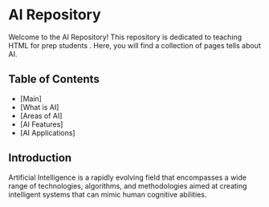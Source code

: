 # AI Repository

Welcome to the AI Repository! This repository is dedicated to teaching HTML for prep students . Here, you will find a collection of pages tells about AI.

## Table of Contents

- [Main]
- [What is AI]
- [Areas of AI]
- [AI Features]
- [AI Applications]
## Introduction

Artificial Intelligence is a rapidly evolving field that encompasses a wide range of technologies, algorithms, and methodologies aimed at creating intelligent systems that can mimic human cognitive abilities.
